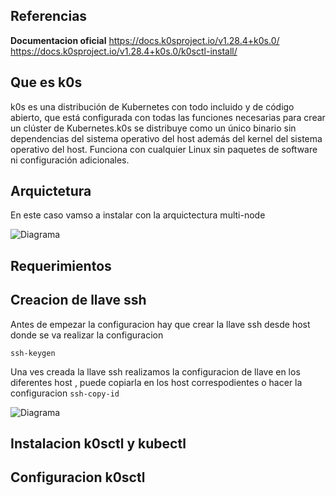## Referencias

**Documentacion oficial**
    https://docs.k0sproject.io/v1.28.4+k0s.0/
    https://docs.k0sproject.io/v1.28.4+k0s.0/k0sctl-install/

## Que es k0s

k0s es una distribución de Kubernetes con todo incluido y de código abierto, que está configurada con todas las funciones necesarias para crear un clúster de Kubernetes.k0s se distribuye como un único binario sin dependencias del sistema operativo del host además del kernel del sistema operativo del host. Funciona con cualquier Linux sin paquetes de software ni configuración adicionales.

## Arquictetura

En este caso vamso a instalar con la arquictectura multi-node

![Diagrama]()

## Requerimientos

## Creacion de llave ssh

Antes de empezar la configuracion hay que crear la llave ssh desde host donde se va realizar la configuracion
```
ssh-keygen
```
Una ves creada la llave ssh realizamos la configuracion de llave en los diferentes host , puede copiarla en los host correspodientes o hacer la configuracion  `ssh-copy-id`

![Diagrama]()

## Instalacion k0sctl y kubectl

## Configuracion k0sctl

